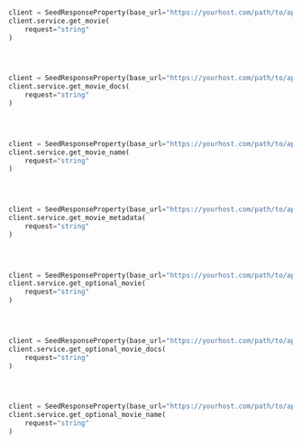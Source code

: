 ```python


client = SeedResponseProperty(base_url="https://yourhost.com/path/to/api", )        
client.service.get_movie(
	request="string"
)
 
```                        


```python


client = SeedResponseProperty(base_url="https://yourhost.com/path/to/api", )        
client.service.get_movie_docs(
	request="string"
)
 
```                        


```python


client = SeedResponseProperty(base_url="https://yourhost.com/path/to/api", )        
client.service.get_movie_name(
	request="string"
)
 
```                        


```python


client = SeedResponseProperty(base_url="https://yourhost.com/path/to/api", )        
client.service.get_movie_metadata(
	request="string"
)
 
```                        


```python


client = SeedResponseProperty(base_url="https://yourhost.com/path/to/api", )        
client.service.get_optional_movie(
	request="string"
)
 
```                        


```python


client = SeedResponseProperty(base_url="https://yourhost.com/path/to/api", )        
client.service.get_optional_movie_docs(
	request="string"
)
 
```                        


```python


client = SeedResponseProperty(base_url="https://yourhost.com/path/to/api", )        
client.service.get_optional_movie_name(
	request="string"
)
 
```                        



